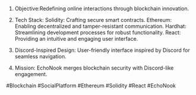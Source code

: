 1. Objective:Redefining online interactions through blockchain innovation.

2. Tech Stack:
Solidity: Crafting secure smart contracts.
Ethereum: Enabling decentralized and tamper-resistant communication.
Hardhat: Streamlining development processes for robust functionality.
React: Providing an intuitive and engaging user interface.

3. Discord-Inspired Design:
User-friendly interface inspired by Discord for seamless navigation.

4. Mission:
EchoNook merges blockchain security with Discord-like engagement. 

#Blockchain #SocialPlatform #Ethereum #Solidity #React #EchoNook
